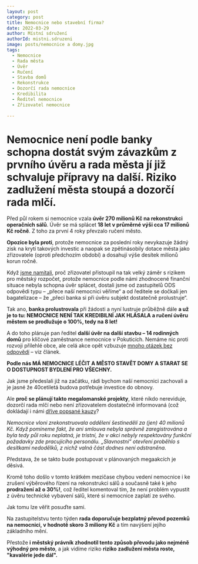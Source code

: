 ```yaml
---
layout: post
category: post
title: Nemocnice nebo stavební firma? 
date: 2022-03-29
author: Místní sdružení
authorId: mistni.sdruzeni 
image: posts/nemocnice a domy.jpg
tags:
  - Nemocnice
  - Rada města
  - Úvěr
  - Ručení
  - Stavba domů
  - Rekonstrukce
  - Dozorčí rada nemocnice
  - Kredibilita
  - Ředitel nemocnice
  - Zřizovatel nemocnice
 
---
```


# Nemocnice není podle banky schopna dostát svým závazkům z prvního úvěru a rada města jí již schvaluje přípravy na další. Riziko zadlužení města stoupá a dozorčí rada mlčí.

Před půl rokem si nemocnice vzala **úvěr 270 milionů Kč na rekonstrukci operačních sálů**. Úvěr se má splácet **18 let v průměrné výši cca 17 milionů Kč ročně**. 
Z toho za první 4 roky převzalo ručení město.

**Opozice byla proti**, protože nemocnice za poslední roky nevykazuje žádný zisk na krytí takových investic a naopak se zpětinásobily dotace města jako zřizovatele (oproti předchozím období) a dosahují výše desítek milionů korun ročně.

Když [jsme namítali](https://kadan.pirati.cz/aktuality/uver.html), proč zřizovatel přistoupil na tak velký záměr s rizikem pro městský rozpočet, protože nemocnice podle námi zhodnocené finanční situace nebyla schopna úvěr splácet, dostali jsme od zastupitelů ODS odpovědi typu – „přece naší nemocnici věříme“ a od ředitele se dočkali jen bagatelizace – že „přeci banka si při úvěru subjekt dostatečně prolustruje“.

Tak ano, **banka prolustrovala** při žádosti a nyní lustruje průběžně dále **a už je to tu: NEMOCNICE NENÍ TAK KREDIBILNÍ JAK HLÁSALA a ručení úvěru městem se prodlužuje o 100%, tedy na 8 let!**

A do toho plánuje pan ředitel **další úvěr na další stavbu – 14 rodinných domů** pro klíčové zaměstnance nemocnice v Pokuticích. 
Nemáme nic proti rozvoji přilehlé obce, ale celá akce opět vzbuzuje [mnoho otázek bez odpovědí](https://kadan.pirati.cz/aktuality/15zm.html) – viz článek. 

**Podle nás MÁ NEMOCNICE LÉČIT A MĚSTO STAVĚT DOMY A STARAT SE O DOSTUPNOST BYDLENÍ PRO VŠECHNY.**

Jak jsme předeslali již na začátku, rádi bychom naší nemocnici zachovali a je jasné že 40cetiletá budova potřebuje investice do obnovy. 

Ale **proč se plánují takto megalomanské projekty**, které nikdo nereviduje, dozorčí rada mlčí nebo není zřizovatelem dostatečně informovaná (což dokládají i námi [dříve popsané kauzy](https://kadan.pirati.cz/aktuality/pravda.html)? 

*Nemocnice vloni zrekonstruovala oddělení šestinedělí za (jen) 40 milionů Kč. Když pomineme fakt, že ani smlouva nebyla správně zaregistrována a byla tedy půl roku neplatná, je tristní, že v akci nebyly respektovány funkční požadavky zde pracujícího personálu. 
„Slavnostní“ otevření proběhlo s desítkami nedodělků, z nichž valná část dodnes není odstraněna.*  

Představa, že se takto bude postupovat v plánovaných megaakcích je děsivá. 

Kromě toho došlo v tomto krátkém mezičase chybou vedení nemocnice i ke zrušení výběrového řízení na rekonstrukci sálů a současně také k jeho **prodražení až o 30%!**, což ředitel komentoval tím, že není problém vypustit z úvěru technické vybavení sálů, které si nemocnice zaplatí ze svého.

Jak tomu lze věřit posuďte sami.

Na zastupitelstvu tento týden **rada doporučuje bezplatný převod pozemků na nemocnici, v hodnotě skoro 3 miliony Kč** a tím navýšení jejího základního mění. 

Přestože **i městský právník zhodnotil tento způsob převodu jako nejméně výhodný pro město**, a jak vidíme riziko **riziko zadlužení města roste, "kavalérie jede dál".**




